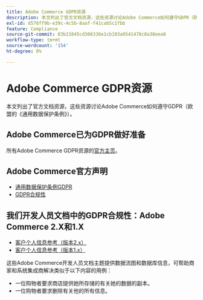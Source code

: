 ```yaml
---
title: Adobe Commerce GDPR资源
description: 本文列出了官方文档资源，这些资源讨论Adobe Commerce如何遵守GDPR（欧盟的《通用数据保护条例》）。
exl-id: d578ff9b-e39c-4c5b-8aaf-f41cab5c1fbb
feature: Compliance
source-git-commit: 83b21845cd306336e1cb193a9541478c8a38eea8
workflow-type: tm+mt
source-wordcount: '154'
ht-degree: 0%

---
```


# Adobe Commerce GDPR资源

本文列出了官方文档资源，这些资源讨论Adobe Commerce如何遵守GDPR（欧盟的《通用数据保护条例》）。

## Adobe Commerce已为GDPR做好准备

所有Adobe Commerce GDPR资源的[官方主页](https://business.adobe.com/privacy/general-data-protection-regulation.html)。

## Adobe Commerce官方声明

* [通用数据保护条例GDPR](/docs/commerce-operations/security-and-compliance/privacy/gdpr.html)
* [GDPR合规性](/docs/commerce-admin/start/compliance/privacy/compliance-gdpr.html)

## 我们开发人员文档中的GDPR合规性：Adobe Commerce 2.X和1.X

* [客户个人信息参考（版本2.x）](/docs/commerce-operations/security-and-compliance/reference/data-m2.html)
* [客户个人信息参考（版本1.x）](/docs/commerce-operations/security-and-compliance/reference/data-m1.html)

这些Adobe Commerce开发人员文档主题提供数据流图和数据库信息，可帮助商家和系统集成商解决类似于以下内容的用例：

* 一位购物者要求商店提供她所存储的有关她的数据的副本。
* 一位购物者要求删除有关他的所有信息。
